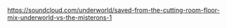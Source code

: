 https://soundcloud.com/underworld/saved-from-the-cutting-room-floor-mix-underworld-vs-the-misterons-1